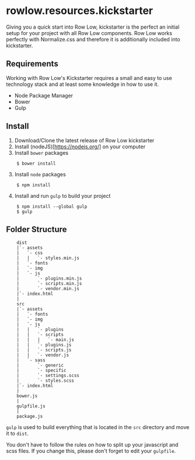 # rowlow.resources.kickstarter
Giving you a quick start into Row Low, kickstarter is the perfect an initial setup for your project with all Row Low components. Row Low works perfectly with Normalize.css and therefore it is additionally included into kickstarter.

## Requirements
Working with Row Low's Kickstarter requires a small and easy to use technology stack and at least some knowledge in how to use it. 
* Node Package Manager
* Bower
* Gulp

## Install

1. Download/Clone the latest release of Row Low kickstarter
2. Install (nodeJS)[https://nodejs.org/] on your computer
2. Install ```bower``` packages
```
    $ bower install
```
3. Install ```node``` packages
```
    $ npm install
```
4. Install and run ```gulp``` to build your project
```
    $ npm install --global gulp
    $ gulp
```

## Folder Structure

```
    dist
    |`- assets
    |   `- css
    |   |   `- styles.min.js
    |   `- fonts
    |   `- img
    |   `- js
    |       `- plugins.min.js
    |       `- scripts.min.js
    |       `- vendor.min.js
    |`- index.html
    |
    src
    |`- assets
    |   `- fonts
    |   `- img
    |   `- js
    |   |   `- plugins
    |   |   `- scripts
    |   |   |   `- main.js
    |   |   `- plugins.js
    |   |   `- scripts.js
    |   |   `- vendor.js
    |   `- sass
    |       `- generic
    |       `- specific
    |       `- settings.scss
    |       `- styles.scss
    |`- index.html
    |
    bower.js
    |
    gulpfile.js
    |
    package.js
```

```gulp``` is used to build everything that is located in the ```src``` directory and move it to ```dist```. 

You don't have to follow the rules on how to split up your javascript and scss files. If you change this, please don't forget to edit your ```gulpfile```. 
